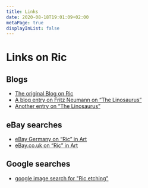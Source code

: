 ```yaml
---
title: Links
date: 2020-08-18T19:01:09+02:00
metaPage: true
displayInList: false
---
```

Links on Ric
============

Blogs
-----

*   [The original Blog on Ric](http://ric-unknownartist.blogspot.com/)
*   [A blog entry on Fritz Neumann on “The Linosaurus”](http://gerrie-thefriendlyghost.blogspot.com/2012/02/mystery-prints.html)
*   [Another entry on “The Linosaurus”](http://gerrie-thefriendlyghost.blogspot.com/2012/02/mystery-prints-continued.html)

eBay searches 
-------------

*   [eBay Germany on “Ric” in Art](https://www.ebay.de/sch/i.html?_odkw=Ric&_osacat=550&_from=R40&_trksid=p2045573.m570.l1313.TR5.TRC2.A0.H0.XRic+-flair.TRS0&_nkw=Ric+-flair&_sacat=550)
*   [eBay.co.uk on “Ric” in Art](https://www.ebay.co.uk/sch/550/i.html?_from=R40&_nkw=ric+-flair)

Google searches
---------------

*  [google image search for "Ric etching"](https://www.google.com/search?q=ric+etching&safe=off&source=lnms&tbm=isch&sa=X&ved=2ahUKEwiV1pHxianrAhVLNOwKHYcZBhYQ_AUoAXoECAsQAw&biw=1280&bih=873)
